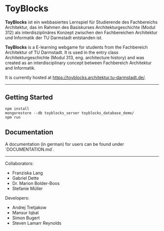 
ToyBlocks
=========

**ToyBlocks** ist ein webbasiertes Lernspiel für Studierende des Fachbereichs Architektur, das im Rahmen des Basiskurses Architekturgeschichte (Modul 312) als interdisziplinäres Konzept zwischen den Fachbereichen Architektur und Informatik der TU Darmstadt entstanden ist.


**ToyBlocks** is a E-learning webgame for students from the Fachbereich Architektur of TU Darmstadt. It is used in the entry class Architekturgeschichte (Modul 313, eng. architecture history) and was created as an interdisciplinary concept between Fachbereich Architektur and Informatik.

It is currently hosted at <https://toyblocks.architektur.tu-darmstadt.de/>.

---

## Getting Started

```
npm install
mongorestore --db toyblocks_server toyblocks_database_demo/
npm run

```

## Documentation

A documentation (in german) for users can be found under `DOCUMENTATION.md´.

----


Collaborators:

* Franziska Lang
* Gabriel Dette
* Dr. Marion Bolder-Boos
* Stefanie Müller

Developers:

* Andrej Tretjakow
* Mansur Iqbal
* Simon Bugert
* Steven Lamarr Reynolds
